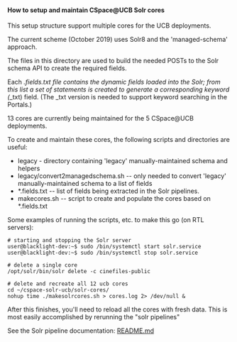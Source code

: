 #### How to setup and maintain CSpace@UCB Solr cores

This setup structure support multiple cores for the UCB deployments.

The current scheme (October 2019) uses Solr8 and the 'managed-schema' approach.

The files in this directory are used to build the needed POSTs to the Solr schema API
to create the required fields.

Each *.fields.txt file contains the dynamic fields loaded into the Solr; from this list
a set of <copyField> statements is created to generate a corresponding keyword (*_txt) field.
(The _txt version is needed to support keyword searching in the Portals.)

13 cores are currently being maintained for the 5 CSpace@UCB deployments.

To create and maintain these cores, the following scripts and directories are useful:

* legacy - directory containing 'legacy' manually-maintained schema and helpers
* legacy/convert2managedschema.sh -- only needed to convert 'legacy' manually-maintained schema to a list of fields
* *.fields.txt -- list of fields being extracted in the Solr pipelines.
* makecores.sh -- script to create and populate the cores based on *.fields.txt

Some examples of running the scripts, etc. to make this go (on RTL servers):

```
# starting and stopping the Solr server
user@blacklight-dev:~$ sudo /bin/systemctl start solr.service
user@blacklight-dev:~$ sudo /bin/systemctl stop solr.service

# delete a single core
/opt/solr/bin/solr delete -c cinefiles-public

# delete and recreate all 12 ucb cores
cd ~/cspace-solr-ucb/solr-cores/
nohup time ./makesolrcores.sh > cores.log 2> /dev/null &
```

After this finishes, you'll need to reload all the cores with fresh data.
This is most easily accomplished by rerunning the "solr pipelines"

See the Solr pipeline documentation: [README.md](../README.md)
